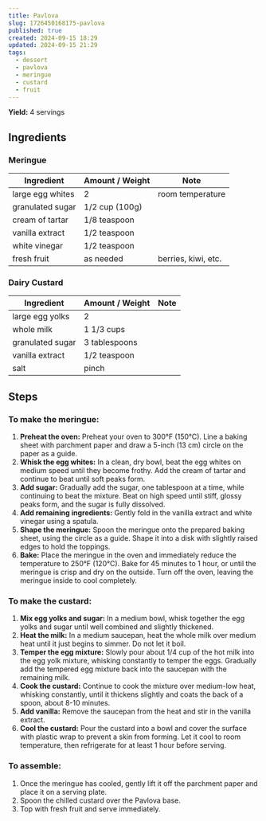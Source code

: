 ```yaml
---
title: Pavlova
slug: 1726450168175-pavlova
published: true
created: 2024-09-15 18:29
updated: 2024-09-15 21:29
tags:
  - dessert
  - pavlova
  - meringue
  - custard
  - fruit
---
```


**Yield:** 4 servings

## Ingredients

### Meringue

| Ingredient       | Amount / Weight | Note                |
| ---------------- | --------------- | ------------------- |
| large egg whites | 2               | room temperature    |
| granulated sugar | 1/2 cup (100g)  |                     |
| cream of tartar  | 1/8 teaspoon    |                     |
| vanilla extract  | 1/2 teaspoon    |                     |
| white vinegar    | 1/2 teaspoon    |                     |
| fresh fruit      | as needed       | berries, kiwi, etc. |

### Dairy Custard

| Ingredient       | Amount / Weight | Note |
| ---------------- | --------------- | ---- |
| large egg yolks  | 2               |      |
| whole milk       | 1 1/3 cups      |      |
| granulated sugar | 3 tablespoons   |      |
| vanilla extract  | 1/2 teaspoon    |      |
| salt             | pinch           |      |

## Steps

### To make the meringue:

1. **Preheat the oven:** Preheat your oven to 300°F (150°C). Line a baking sheet with parchment paper and draw a 5-inch (13 cm) circle on the paper as a guide.
2. **Whisk the egg whites:** In a clean, dry bowl, beat the egg whites on medium speed until they become frothy. Add the cream of tartar and continue to beat until soft peaks form.
3. **Add sugar:** Gradually add the sugar, one tablespoon at a time, while continuing to beat the mixture. Beat on high speed until stiff, glossy peaks form, and the sugar is fully dissolved.
4. **Add remaining ingredients:** Gently fold in the vanilla extract and white vinegar using a spatula.
5. **Shape the meringue:** Spoon the meringue onto the prepared baking sheet, using the circle as a guide. Shape it into a disk with slightly raised edges to hold the toppings.
6. **Bake:** Place the meringue in the oven and immediately reduce the temperature to 250°F (120°C). Bake for 45 minutes to 1 hour, or until the meringue is crisp and dry on the outside. Turn off the oven, leaving the meringue inside to cool completely.

### To make the custard:

1. **Mix egg yolks and sugar:** In a medium bowl, whisk together the egg yolks and sugar until well combined and slightly thickened.
2. **Heat the milk:** In a medium saucepan, heat the whole milk over medium heat until it just begins to simmer. Do not let it boil.
3. **Temper the egg mixture:** Slowly pour about 1/4 cup of the hot milk into the egg yolk mixture, whisking constantly to temper the eggs. Gradually add the tempered egg mixture back into the saucepan with the remaining milk.
4. **Cook the custard:** Continue to cook the mixture over medium-low heat, whisking constantly, until it thickens slightly and coats the back of a spoon, about 8-10 minutes.
5. **Add vanilla:** Remove the saucepan from the heat and stir in the vanilla extract.
6. **Cool the custard:** Pour the custard into a bowl and cover the surface with plastic wrap to prevent a skin from forming. Let it cool to room temperature, then refrigerate for at least 1 hour before serving.

### To assemble:

1. Once the meringue has cooled, gently lift it off the parchment paper and place it on a serving plate.
2. Spoon the chilled custard over the Pavlova base.
3. Top with fresh fruit and serve immediately.
